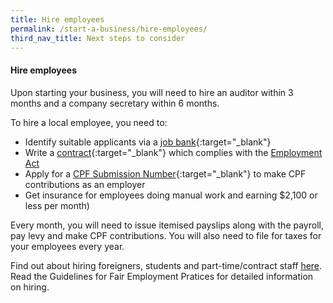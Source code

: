 ```yaml
---
title: Hire employees
permalink: /start-a-business/hire-employees/
third_nav_title: Next steps to consider
---
```


#### Hire employees

Upon starting your business, you will need to hire an auditor within 3 months and a company secretary within 6 months. 

To hire a local employee, you need to:

- Identify suitable applicants via a [job bank](https://employer.mycareersfuture.sg/){:target="_blank"}
- Write a [contract](https://www.mom.gov.sg/employment-practices/contract-of-service#key-employment-terms){:target="_blank"} which complies with the [Employment Act]()
- Apply for a [CPF Submission Number](https://www.cpf.gov.sg/Employers/EmployerGuides/employer-guides/setting-up-a-company/registering-as-an-employer-and-knowing-your-responsibilities){:target="_blank"} to make CPF contributions as an employer
- Get insurance for employees doing manual work and earning $2,100 or less per month)

Every month, you will need to issue itemised payslips along with the payroll, pay levy and make CPF contributions. You will also need to file for taxes for your employees every year.

Find out about hiring foreigners, students and part-time/contract staff [here](). Read the Guidelines for Fair Employment Pratices for detailed information on hiring.